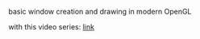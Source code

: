 basic window creation and drawing in modern OpenGL

with this video series: [link](https://youtube.com/playlist?list=PLHP-Z9TUFhhptXLqnmGdvLNrStOybEp1Q&si=eIxDT0vGnfJsBWDv)